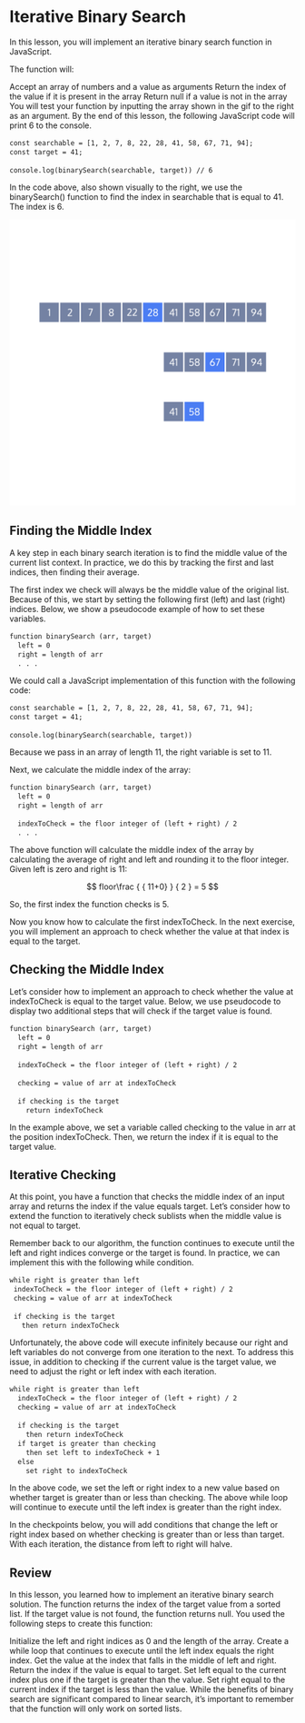 # Iterative Binary Search

In this lesson, you will implement an iterative binary search function in JavaScript.

The function will:

Accept an array of numbers and a value as arguments
Return the index of the value if it is present in the array
Return null if a value is not in the array
You will test your function by inputting the array shown in the gif to the right as an argument. By the end of this lesson, the following JavaScript code will print 6 to the console.

```
const searchable = [1, 2, 7, 8, 22, 28, 41, 58, 67, 71, 94];
const target = 41;

console.log(binarySearch(searchable, target)) // 6
```

In the code above, also shown visually to the right, we use the binarySearch() function to find the index in searchable that is equal to 41. The index is 6.

![frame_08_delay-2s](./frame_08_delay-2s.webp)

## Finding the Middle Index

A key step in each binary search iteration is to find the middle value of the current list context. In practice, we do this by tracking the first and last indices, then finding their average.

The first index we check will always be the middle value of the original list. Because of this, we start by setting the following first (left) and last (right) indices. Below, we show a pseudocode example of how to set these variables.

```
function binarySearch (arr, target)
  left = 0
  right = length of arr
  . . .
```

We could call a JavaScript implementation of this function with the following code:

```
const searchable = [1, 2, 7, 8, 22, 28, 41, 58, 67, 71, 94];
const target = 41;

console.log(binarySearch(searchable, target))
```

Because we pass in an array of length 11, the right variable is set to 11.

Next, we calculate the middle index of the array:

```
function binarySearch (arr, target)
  left = 0
  right = length of arr

  indexToCheck = the floor integer of (left + right) / 2
  . . .
```

The above function will calculate the middle index of the array by calculating the average of right and left and rounding it to the floor integer. Given left is zero and right is 11:

$$
floor\frac { { 11+0} } { 2 } = 5
$$

So, the first index the function checks is 5.

Now you know how to calculate the first indexToCheck. In the next exercise, you will implement an approach to check whether the value at that index is equal to the target.

## Checking the Middle Index

Let’s consider how to implement an approach to check whether the value at indexToCheck is equal to the target value. Below, we use pseudocode to display two additional steps that will check if the target value is found.

```
function binarySearch (arr, target)
  left = 0
  right = length of arr

  indexToCheck = the floor integer of (left + right) / 2

  checking = value of arr at indexToCheck

  if checking is the target
    return indexToCheck
```

In the example above, we set a variable called checking to the value in arr at the position indexToCheck. Then, we return the index if it is equal to the target value.

## Iterative Checking

At this point, you have a function that checks the middle index of an input array and returns the index if the value equals target. Let’s consider how to extend the function to iteratively check sublists when the middle value is not equal to target.

Remember back to our algorithm, the function continues to execute until the left and right indices converge or the target is found. In practice, we can implement this with the following while condition.

```
while right is greater than left
 indexToCheck = the floor integer of (left + right) / 2
 checking = value of arr at indexToCheck

 if checking is the target
   then return indexToCheck
```  

Unfortunately, the above code will execute infinitely because our right and left variables do not converge from one iteration to the next. To address this issue, in addition to checking if the current value is the target value, we need to adjust the right or left index with each iteration.

```
while right is greater than left
  indexToCheck = the floor integer of (left + right) / 2
  checking = value of arr at indexToCheck

  if checking is the target
    then return indexToCheck
  if target is greater than checking
    then set left to indexToCheck + 1
  else
    set right to indexToCheck
```

In the above code, we set the left or right index to a new value based on whether target is greater than or less than checking. The above while loop will continue to execute until the left index is greater than the right index.

In the checkpoints below, you will add conditions that change the left or right index based on whether checking is greater than or less than target. With each iteration, the distance from left to right will halve.

## Review

In this lesson, you learned how to implement an iterative binary search solution. The function returns the index of the target value from a sorted list. If the target value is not found, the function returns null. You used the following steps to create this function:

Initialize the left and right indices as 0 and the length of the array.
Create a while loop that continues to execute until the left index equals the right index.
Get the value at the index that falls in the middle of left and right.
Return the index if the value is equal to target.
Set left equal to the current index plus one if the target is greater than the value.
Set right equal to the current index if the target is less than the value.
While the benefits of binary search are significant compared to linear search, it’s important to remember that the function will only work on sorted lists.
